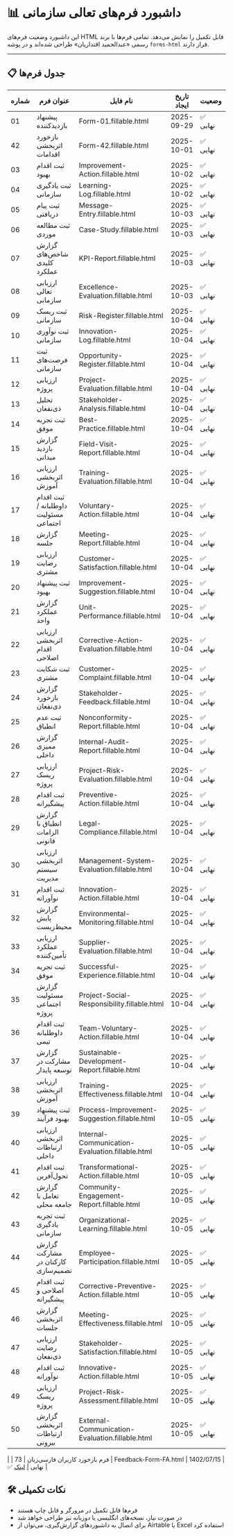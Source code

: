 # 📊 داشبورد فرم‌های تعالی سازمانی

این داشبورد وضعیت فرم‌های HTML قابل تکمیل را نمایش می‌دهد. تمامی فرم‌ها با برند رسمی «عبدالحمید اقتداریان» طراحی شده‌اند و در پوشه `forms-html` قرار دارند.

---

## 📋 جدول فرم‌ها

| شماره | عنوان فرم | نام فایل | تاریخ ایجاد | وضعیت | لینک |
|-------|------------|-----------|--------------|--------|-------|
| 01 | پیشنهاد بازدیدکننده | Form-01.fillable.html | 2025-09-29 | ✅ نهایی | [لینک](forms-html/Form-01.fillable.html) |
| 42 | بازخورد اثربخشی اقدامات | Form-42.fillable.html | 2025-10-01 | ✅ نهایی | [لینک](forms-html/Form-42.fillable.html) |
| 03 | ثبت اقدام بهبود | Improvement-Action.fillable.html | 2025-10-02 | ✅ نهایی | [لینک](forms-html/Improvement-Action.fillable.html) |
| 04 | ثبت یادگیری سازمانی | Learning-Log.fillable.html | 2025-10-02 | ✅ نهایی | [لینک](forms-html/Learning-Log.fillable.html) |
| 05 | ثبت پیام دریافتی | Message-Entry.fillable.html | 2025-10-03 | ✅ نهایی | [لینک](forms-html/Message-Entry.fillable.html) |
| 06 | ثبت مطالعه موردی | Case-Study.fillable.html | 2025-10-03 | ✅ نهایی | [لینک](forms-html/Case-Study.fillable.html) 
| 07 | گزارش شاخص‌های کلیدی عملکرد | KPI-Report.fillable.html | 2025-10-03 | ✅ نهایی | [لینک](forms-html/KPI-Report.fillable.html
| 08 | ارزیابی تعالی سازمانی | Excellence-Evaluation.fillable.html | 2025-10-03 | ✅ نهایی | [لینک](forms-html/Excellence-Evaluation.fillable.html) |
| 09 | ثبت ریسک سازمانی | Risk-Register.fillable.html | 2025-10-04 | ✅ نهایی | [لینک](forms-html/Risk-Register.fillable.html) |
| 10 | ثبت نوآوری سازمانی | Innovation-Log.fillable.html | 2025-10-04 | ✅ نهایی | [لینک](forms-html/Innovation-Log.fillable.html) |
| 11 | ثبت فرصت‌های سازمانی | Opportunity-Register.fillable.html | 2025-10-04 | ✅ نهایی | [لینک](forms-html/Opportunity-Register.fillable.html) |
| 12 | ارزیابی پروژه | Project-Evaluation.fillable.html | 2025-10-04 | ✅ نهایی | [لینک](forms-html/Project-Evaluation.fillable.html) |
| 13 | تحلیل ذی‌نفعان | Stakeholder-Analysis.fillable.html | 2025-10-04 | ✅ نهایی | [لینک](forms-html/Stakeholder-Analysis.fillable.html) |
| 14 | ثبت تجربه موفق | Best-Practice.fillable.html | 2025-10-04 | ✅ نهایی | [لینک](forms-html/Best-Practice.fillable.html) |
| 15 | گزارش بازدید میدانی | Field-Visit-Report.fillable.html | 2025-10-04 | ✅ نهایی | [لینک](forms-html/Field-Visit-Report.fillable.html) |
| 16 | ارزیابی اثربخشی آموزش | Training-Evaluation.fillable.html | 2025-10-04 | ✅ نهایی | [لینک](forms-html/Training-Evaluation.fillable.html) |
| 17 | ثبت اقدام داوطلبانه / مسئولیت اجتماعی | Voluntary-Action.fillable.html | 2025-10-04 | ✅ نهایی | [لینک](forms-html/Voluntary-Action.fillable.html) |
| 18 | گزارش جلسه | Meeting-Report.fillable.html | 2025-10-04 | ✅ نهایی | [لینک](forms-html/Meeting-Report.fillable.html) |
| 19 | ارزیابی رضایت مشتری | Customer-Satisfaction.fillable.html | 2025-10-04 | ✅ نهایی | [لینک](forms-html/Customer-Satisfaction.fillable.html) |
| 20 | ثبت پیشنهاد بهبود | Improvement-Suggestion.fillable.html | 2025-10-04 | ✅ نهایی | [لینک](forms-html/Improvement-Suggestion.fillable.html) |
| 21 | گزارش عملکرد واحد | Unit-Performance.fillable.html | 2025-10-04 | ✅ نهایی | [لینک](forms-html/Unit-Performance.fillable.html) |
| 22 | ارزیابی اثربخشی اقدام اصلاحی | Corrective-Action-Evaluation.fillable.html | 2025-10-04 | ✅ نهایی | [لینک](forms-html/Corrective-Action-Evaluation.fillable.html) |
| 23 | ثبت شکایت مشتری | Customer-Complaint.fillable.html | 2025-10-04 | ✅ نهایی | [لینک](forms-html/Customer-Complaint.fillable.html) |
| 24 | گزارش بازخورد ذی‌نفعان | Stakeholder-Feedback.fillable.html | 2025-10-04 | ✅ نهایی | [لینک](forms-html/Stakeholder-Feedback.fillable.html) |
| 25 | ثبت عدم انطباق | Nonconformity-Report.fillable.html | 2025-10-04 | ✅ نهایی | [لینک](forms-html/Nonconformity-Report.fillable.html) |
| 26 | گزارش ممیزی داخلی | Internal-Audit-Report.fillable.html | 2025-10-04 | ✅ نهایی | [لینک](forms-html/Internal-Audit-Report.fillable.html) |
| 27 | ارزیابی ریسک پروژه | Project-Risk-Evaluation.fillable.html | 2025-10-04 | ✅ نهایی | [لینک](forms-html/Project-Risk-Evaluation.fillable.html) |
| 28 | ثبت اقدام پیشگیرانه | Preventive-Action.fillable.html | 2025-10-04 | ✅ نهایی | [لینک](forms-html/Preventive-Action.fillable.html) |
| 29 | گزارش انطباق با الزامات قانونی | Legal-Compliance.fillable.html | 2025-10-04 | ✅ نهایی | [لینک](forms-html/Legal-Compliance.fillable.html) |
| 30 | ارزیابی اثربخشی سیستم مدیریت | Management-System-Evaluation.fillable.html | 2025-10-04 | ✅ نهایی | [لینک](forms-html/Management-System-Evaluation.fillable.html) |
| 31 | ثبت اقدام نوآورانه | Innovation-Action.fillable.html | 2025-10-04 | ✅ نهایی | [لینک](forms-html/Innovation-Action.fillable.html) |
| 32 | گزارش پایش محیط‌زیست | Environmental-Monitoring.fillable.html | 2025-10-04 | ✅ نهایی | [لینک](forms-html/Environmental-Monitoring.fillable.html) |
| 33 | ارزیابی عملکرد تأمین‌کننده | Supplier-Evaluation.fillable.html | 2025-10-04 | ✅ نهایی | [لینک](forms-html/Supplier-Evaluation.fillable.html) |
| 34 | ثبت تجربه موفق | Successful-Experience.fillable.html | 2025-10-04 | ✅ نهایی | [لینک](forms-html/Successful-Experience.fillable.html) |
| 35 | گزارش مسئولیت اجتماعی پروژه | Project-Social-Responsibility.fillable.html | 2025-10-04 | ✅ نهایی | [لینک](forms-html/Project-Social-Responsibility.fillable.html) |
| 36 | ثبت اقدام داوطلبانه تیمی | Team-Voluntary-Action.fillable.html | 2025-10-04 | ✅ نهایی | [لینک](forms-html/Team-Voluntary-Action.fillable.html) |
| 37 | گزارش مشارکت در توسعه پایدار | Sustainable-Development-Report.fillable.html | 2025-10-04 | ✅ نهایی | [لینک](forms-html/Sustainable-Development-Report.fillable.html) |
| 38 | ارزیابی اثربخشی آموزش | Training-Effectiveness.fillable.html | 2025-10-04 | ✅ نهایی | [لینک](forms-html/Training-Effectiveness.fillable.html) |
| 39 | ثبت پیشنهاد بهبود فرآیند | Process-Improvement-Suggestion.fillable.html | 2025-10-05 | ✅ نهایی | [لینک](forms-html/Process-Improvement-Suggestion.fillable.html) |
| 40 | ارزیابی اثربخشی ارتباطات داخلی | Internal-Communication-Evaluation.fillable.html | 2025-10-05 | ✅ نهایی | [لینک](forms-html/Internal-Communication-Evaluation.fillable.html) |
| 41 | ثبت اقدام تحول‌آفرین | Transformational-Action.fillable.html | 2025-10-05 | ✅ نهایی | [لینک](forms-html/Transformational-Action.fillable.html) |
| 42 | گزارش تعامل با جامعه محلی | Community-Engagement-Report.fillable.html | 2025-10-05 | ✅ نهایی | [لینک](forms-html/Community-Engagement-Report.fillable.html) |
| 43 | ثبت تجربه یادگیری سازمانی | Organizational-Learning.fillable.html | 2025-10-05 | ✅ نهایی | [لینک](forms-html/Organizational-Learning.fillable.html) |
| 44 | گزارش مشارکت کارکنان در تصمیم‌سازی | Employee-Participation.fillable.html | 2025-10-05 | ✅ نهایی | [لینک](forms-html/Employee-Participation.fillable.html) |
| 45 | ثبت اقدام اصلاحی و پیشگیرانه | Corrective-Preventive-Action.fillable.html | 2025-10-05 | ✅ نهایی | [لینک](forms-html/Corrective-Preventive-Action.fillable.html) |
| 46 | گزارش اثربخشی جلسات | Meeting-Effectiveness.fillable.html | 2025-10-05 | ✅ نهایی | [لینک](forms-html/Meeting-Effectiveness.fillable.html) |
| 47 | ارزیابی رضایت ذی‌نفعان | Stakeholder-Satisfaction.fillable.html | 2025-10-05 | ✅ نهایی | [لینک](forms-html/Stakeholder-Satisfaction.fillable.html) |
| 48 | ثبت اقدام نوآورانه | Innovative-Action.fillable.html | 2025-10-05 | ✅ نهایی | [لینک](forms-html/Innovative-Action.fillable.html) |
| 49 | ارزیابی ریسک پروژه | Project-Risk-Assessment.fillable.html | 2025-10-05 | ✅ نهایی | [لینک](forms-html/Project-Risk-Assessment.fillable.html) |
| 50 | گزارش اثربخشی ارتباطات بیرونی | External-Communication-Evaluation.fillable.html | 2025-10-05 | ✅ نهایی | [لینک](forms-html/External-Communication-Evaluation.fillable.html) |
|
| 73 | فرم بازخورد کاربران فارسی‌زبان | Feedback-Form-FA.html | 1402/07/15 | ✅ نهایی | [لینک](forms-html-fa/Feedback-Form-FA.html) |

## 🛠️ نکات تکمیلی

- فرم‌ها قابل تکمیل در مرورگر و قابل چاپ هستند  
- در صورت نیاز، نسخه‌های انگلیسی یا دو‌زبانه نیز طراحی خواهد شد  
- برای اتصال به داشبوردهای گزارش‌گیری، می‌توان از Airtable یا Excel استفاده کرد


